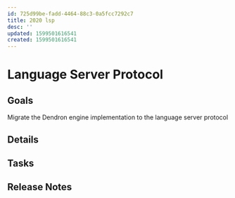 ```yaml
---
id: 725d99be-fadd-4464-88c3-0a5fcc7292c7
title: 2020 lsp
desc: ''
updated: 1599501616541
created: 1599501616541
---
```

# Language Server Protocol

## Goals

Migrate the Dendron engine implementation to the language server protocol

## Details

## Tasks

## Release Notes

